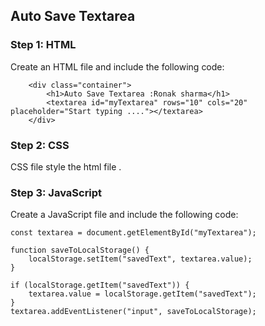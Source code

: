 ## Auto Save Textarea

### Step 1: HTML

Create an HTML file and include the following code:

```
    <div class="container">
        <h1>Auto Save Textarea :Ronak sharma</h1>
        <textarea id="myTextarea" rows="10" cols="20" placeholder="Start typing ...."></textarea>
    </div>

```

### Step 2: CSS

CSS file style the html file .

### Step 3: JavaScript

Create a JavaScript file and include the following code:

```
const textarea = document.getElementById("myTextarea");

function saveToLocalStorage() {
    localStorage.setItem("savedText", textarea.value);
}

if (localStorage.getItem("savedText")) {
    textarea.value = localStorage.getItem("savedText");
}
textarea.addEventListener("input", saveToLocalStorage);

```
